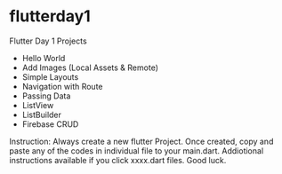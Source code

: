 # flutterday1
Flutter Day 1 Projects
- Hello World
- Add Images (Local Assets & Remote)
- Simple Layouts
- Navigation with Route
- Passing Data
- ListView
- ListBuilder
- Firebase CRUD

Instruction:
Always create a new flutter Project. Once created, copy and paste any of the codes in individual file to your main.dart.
Addiotional instructions available if you click xxxx.dart files. Good luck.
